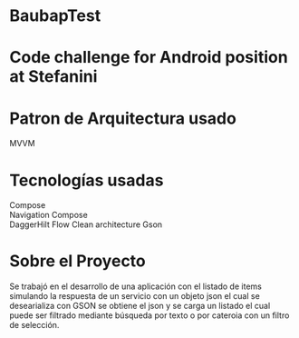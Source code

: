 # BaubapTest
# Code challenge for Android position at Stefanini</b>

# Patron de Arquitectura usado  
MVVM

# Tecnologías usadas
Compose  
Navigation Compose  
DaggerHilt
Flow
Clean architecture
Gson


# Sobre el Proyecto  
Se trabajó en el desarrollo de una aplicación con el listado de items simulando la respuesta de un servicio con un objeto json el cual se desearializa con GSON se obtiene el json y se carga un listado el cual puede ser filtrado mediante búsqueda por texto o por cateroia con un filtro de selección.
